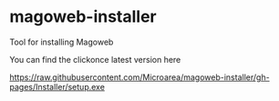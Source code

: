 # magoweb-installer
Tool for installing Magoweb

You can find the clickonce latest version here

https://raw.githubusercontent.com/Microarea/magoweb-installer/gh-pages/Installer/setup.exe
